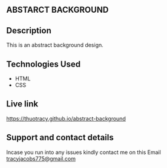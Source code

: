 ## ABSTARCT BACKGROUND

## Description
This is an abstract background design.

## Technologies Used
* HTML
* CSS

## Live link
https://thuotracy.github.io/abstract-background

## Support and contact details
Incase you run into any issues kindly contact me on this Email tracyjacobs775@gmail.com
